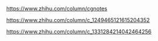 https://www.zhihu.com/column/cgnotes

https://www.zhihu.com/column/c_1249465121615204352

https://www.zhihu.com/column/c_1331284214042464256